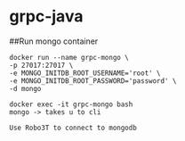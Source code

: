 # grpc-java

##Run mongo container
```
docker run --name grpc-mongo \
-p 27017:27017 \
-e MONGO_INITDB_ROOT_USERNAME='root' \
-e MONGO_INITDB_ROOT_PASSWORD='password' \
-d mongo

docker exec -it grpc-mongo bash
mongo -> takes u to cli

Use Robo3T to connect to mongodb

```
